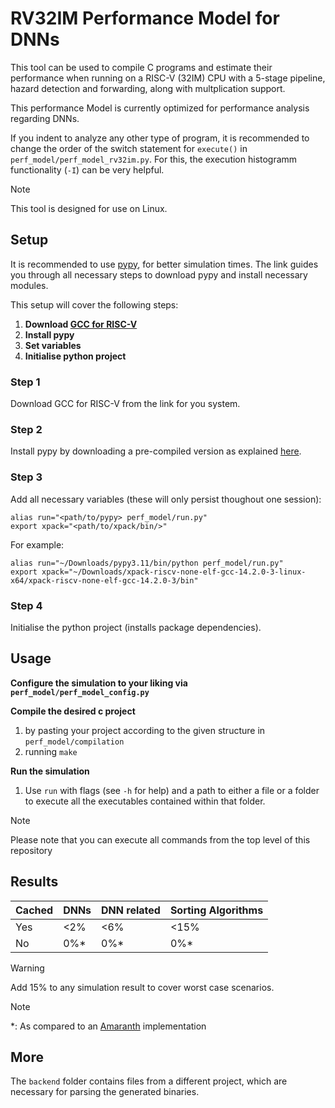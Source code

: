 # RV32IM Performance Model for DNNs

This tool can be used to compile C programs and estimate their performance when running on a RISC-V (32IM) CPU with a 5-stage pipeline, hazard detection and forwarding, along with multplication support.

This performance Model is currently optimized for performance analysis regarding DNNs.

If you indent to analyze any other type of program, it is recommended to change the order of the switch statement for `execute()` in `perf_model/perf_model_rv32im.py`. For this, the execution histogramm functionality (`-I`) can be very helpful.

> [!NOTE]
> This tool is designed for use on Linux.


## Setup
It is recommended to use [pypy](https://doc.pypy.org/en/latest/install.html), for better simulation times. The link guides you through all necessary steps to download pypy and install necessary modules.

This setup will cover the following steps:

1.  **Download [GCC for RISC-V](https://github.com/xpack-dev-tools/riscv-none-elf-gcc-xpack/releases/tag/v14.2.0-3)**
2.  **Install pypy**
3.  **Set variables**
4.  **Initialise python project**


### Step 1
Download GCC for RISC-V from the link for you system.


### Step 2
Install pypy by downloading a pre-compiled version as explained [here](https://doc.pypy.org/en/latest/install.html).


### Step 3
Add all necessary variables (these will only persist thoughout one session):
```
alias run="<path/to/pypy> perf_model/run.py"
export xpack="<path/to/xpack/bin/>"
```

For example:
```
alias run="~/Downloads/pypy3.11/bin/python perf_model/run.py"
export xpack="~/Downloads/xpack-riscv-none-elf-gcc-14.2.0-3-linux-x64/xpack-riscv-none-elf-gcc-14.2.0-3/bin"
```


### Step 4
Initialise the python project (installs package dependencies).

## Usage
**Configure the simulation to your liking via `perf_model/perf_model_config.py`**

**Compile the desired c project**

1. by pasting your project according to the given structure in `perf_model/compilation`
2. running `make`

**Run the simulation**
1. Use `run` with flags (see `-h` for help) and a path to either a file or a folder to execute all the executables contained within that folder.

> [!NOTE]
> Please note that you can execute all commands from the top level of this repository

## Results

| Cached   | DNNs          | DNN related   | Sorting Algorithms |
| -------- | ------------- | ------------- | ------------------ |
| Yes      | <2%           | <6%           | <15%               |
| No       | 0%*           | 0%*           |  0%*               |

> [!WARNING]
> Add 15% to any simulation result to cover worst case scenarios.

> [!NOTE]
> *: As compared to an [Amaranth](https://github.com/amaranth-lang/amaranth) implementation


## More

The `backend` folder contains files from a different project, which are necessary for parsing the generated binaries.
